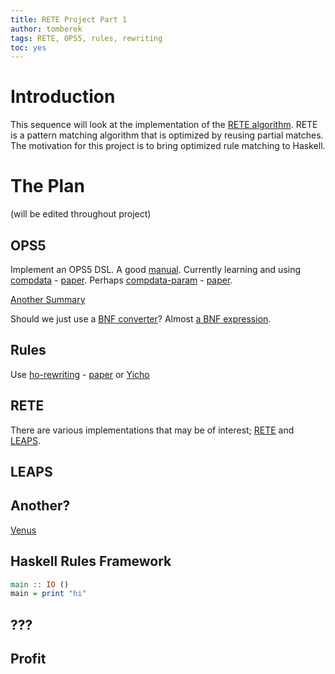 ```yaml
---
title: RETE Project Part 1
author: tomberek
tags: RETE, OPS5, rules, rewriting
toc: yes
---
```


# Introduction

This sequence will look at the implementation of the [RETE algorithm](https://en.wikipedia.org/wiki/Rete_algorithm). RETE is a pattern matching algorithm that is optimized by reusing partial matches. The motivation for this project is to bring optimized rule matching to Haskell.

# The Plan
(will be edited throughout project)

## OPS5
Implement an OPS5 DSL. A good [manual](http://www.cs.gordon.edu/local/courses/cs323/OPS5/ops5.html). Currently learning and using [compdata](https://hackage.haskell.org/package/compdata-0.10) - [paper](http://www.diku.dk/~paba/pubs/files/bahr11wgp-paper.pdf). Perhaps [compdata-param](https://hackage.haskell.org/package/compdata-param) - [paper](http://arxiv.org/pdf/1202.2917.pdf).

[Another Summary](http://www.drdobbs.com/architecture-and-design/the-rete-matching-algorithm/184405218)

Should we just use a [BNF converter](http://bnfc.digitalgrammars.com/)? Almost [a BNF expression](https://gist.github.com/krodelin/9853a5bbfcac76592b2a).

## Rules
Use [ho-rewriting](https://hackage.haskell.org/package/ho-rewriting-0.2) - [paper](http://www.cse.chalmers.se/~emax/documents/axelsson2015lightweight.pdf) or [Yicho](http://takeichi.ipl-lab.org/yicho/)

## RETE
There are various implementations that may be of interest; [RETE](http://www.csl.sri.com/users/mwfong/Technical/RETE%20Match%20Algorithm%20-%20Forgy%20OCR.pdf) and [LEAPS](http://citeseerx.ist.psu.edu/viewdoc/download?doi=10.1.1.96.5371&rep=rep1&type=pdf).

## LEAPS

## Another?
[Venus](http://citeseerx.ist.psu.edu/viewdoc/download?doi=10.1.1.56.6958&rep=rep1&type=pdf)

## Haskell Rules Framework
``` haskell
main :: IO ()
main = print "hi"
```

## ???

## Profit
